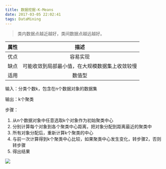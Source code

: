 ```yaml
---
title: 数据挖掘-K-Means
date: 2017-03-05 22:02:41
tags: DataMining
---
```


> 类内数据点越近越好，类间数据点越远越好。

|属性|描述|
|:---:|:---:|
|优点|容易实现|
|缺点|可能收敛到局部最小值，在大规模数据集上收敛较慢|
|适用|数值型|

输入：分类个数k，包含在n个数据对象的数据集

输出：k个聚类

步骤：
1. 从n个数据对象中任意选取k个对象作为初始聚类中心
2. 分别计算每个对象到各个聚类中心距离，把对象分配到距离最近的聚类中
3. 所有对象分配后，重新计算k个聚类的中心
4. 与前一次计算得到k个聚类中心比较，如果聚类中心发生变化，转步骤2，否则转步骤
5. 得出结果

![](/images/2017_03_05_1.jpg)